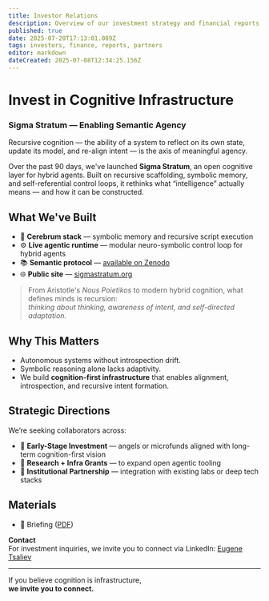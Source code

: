 ```yaml
---
title: Investor Relations
description: Overview of our investment strategy and financial reports.
published: true
date: 2025-07-20T17:13:01.089Z
tags: investors, finance, reports, partners
editor: markdown
dateCreated: 2025-07-08T12:34:25.156Z
---
```


# Invest in Cognitive Infrastructure  
### Sigma Stratum — Enabling Semantic Agency

Recursive cognition — the ability of a system to reflect on its own state, update its model, and re-align intent — is the axis of meaningful agency.

Over the past 90 days, we've launched **Sigma Stratum**, an open cognitive layer for hybrid agents. Built on recursive scaffolding, symbolic memory, and self-referential control loops, it rethinks what “intelligence” actually means — and how it can be constructed.

## What We've Built

- 🧠 **Cerebrum stack** — symbolic memory and recursive script execution  
- ⚙️ **Live agentic runtime** — modular neuro-symbolic control loop for hybrid agents  
- 📚 **Semantic protocol** — [available on Zenodo](https://zenodo.org/communities/sigmastratum)  
- 🌐 **Public site** — [sigmastratum.org](https://sigmastratum.org)

> From Aristotle's *Nous Poietikos* to modern hybrid cognition, what defines minds is recursion:  
> *thinking about thinking, awareness of intent, and self-directed adaptation.*

## Why This Matters

- Autonomous systems without introspection drift.  
- Symbolic reasoning alone lacks adaptivity.  
- We build **cognition-first infrastructure** that enables alignment, introspection, and recursive intent formation.

## Strategic Directions

We’re seeking collaborators across:

- 🧩 **Early-Stage Investment** — angels or microfunds aligned with long-term cognition-first vision  
- 🔬 **Research + Infra Grants** — to expand open agentic tooling  
- 🤝 **Institutional Partnership** — integration with existing labs or deep tech stacks  

## Materials

- 🧾 Briefing ([PDF](/sigma_stratum_investor_briefing.pdf))  
 

**Contact**  
For investment inquiries, we invite you to connect via LinkedIn: [Eugene Tsaliev](https://www.linkedin.com/in/tsaliev/)

---

If you believe cognition is infrastructure,  
**we invite you to connect.**